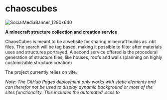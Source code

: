 # chaoscubes
![SocialMediaBanner_1280x640](https://user-images.githubusercontent.com/67823272/220410534-0d8cf493-11e2-4e1e-9dfa-db81a4bb1cd6.png)

**A minecraft structure collection and creation service**

ChaosCubes is meant to be a website for sharing minecraft builds as .nbt files. The search will be tag based, making it possible to filter after materials uses and structures portrayed. A second service offered is the procedural generation of structure files, like houses, roofs and walls (planning on highly customizable structure creation)

The project currently relies on vite.

*Note: The GitHub Pages deployment only works with static elements and can therefor not be used to display dynamic background or most of the sites functionality. This includes the automated .scss to <style/> conversion.*
